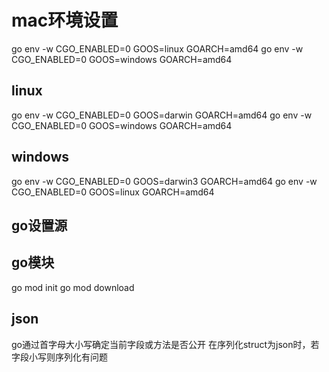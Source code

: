 
# mac环境设置
go env -w CGO_ENABLED=0 GOOS=linux   GOARCH=amd64
go env -w CGO_ENABLED=0 GOOS=windows GOARCH=amd64

## linux
go env -w CGO_ENABLED=0 GOOS=darwin   GOARCH=amd64
go env -w CGO_ENABLED=0 GOOS=windows GOARCH=amd64

## windows
go env -w CGO_ENABLED=0 GOOS=darwin3   GOARCH=amd64
go env -w CGO_ENABLED=0 GOOS=linux GOARCH=amd64


## go设置源

## go模块
go mod init
go mod download

## json
go通过首字母大小写确定当前字段或方法是否公开
在序列化struct为json时，若字段小写则序列化有问题





